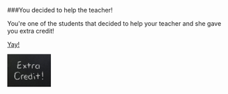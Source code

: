 ###You decided to help the teacher!


You're one of the  students that decided to help your teacher and she gave you extra credit!


[Yay!](good-day.md)


![ec](../images/ec.jpg)